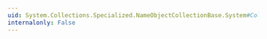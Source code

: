 ```yaml
---
uid: System.Collections.Specialized.NameObjectCollectionBase.System#Collections#ICollection#SyncRoot
internalonly: False
---
```


